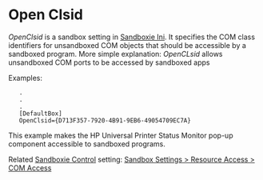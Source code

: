 # Open Clsid

_OpenClsid_ is a sandbox setting in [Sandboxie Ini](SandboxieIni.md). It specifies the COM class identifiers for unsandboxed COM objects that should be accessible by a sandboxed program. More simple explanation: _OpenCLsid_ allows unsandboxed COM ports to be accessed by sandboxed apps

Examples:
```
   .
   .
   .
   [DefaultBox]
   OpenClsid={D713F357-7920-4B91-9EB6-49054709EC7A}
```

This example makes the HP Universal Printer Status Monitor pop-up component accessible to sandboxed programs.

Related [Sandboxie Control](SandboxieControl.md) setting: [Sandbox Settings > Resource Access > COM Access](ResourceAccessSettings.md#com-access)
